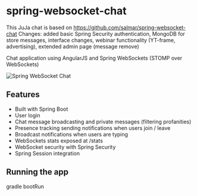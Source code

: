 spring-websocket-chat
=====================

This JuJa chat is based on https://github.com/salmar/spring-websocket-chat
Changes: added basic Spring Security authentication, MongoDB for store messages, interface changes, webinar functionality (YT-frame, advertising), extended admin page (message remove)


Chat application using AngularJS and Spring WebSockets (STOMP over WebSockets)


![Spring WebSocket Chat](http://www.sergialmar.com/wp-content/uploads/2014/09/spring-websocket-chat-room.png "Spring WebSocket Chat")
## Features
- Built with Spring Boot
- User login
- Chat message broadcasting and private messages (filtering profanities)
- Presence tracking sending notifications when users join / leave
- Broadcast notifications when users are typing
- WebSockets stats exposed at /stats
- WebSocket security with Spring Security
- Spring Session integration

## Running the app
gradle bootRun
